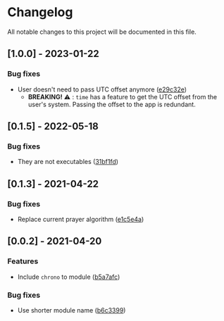 # Changelog

All notable changes to this project will be documented in this file.

## [1.0.0] - 2023-01-22

### Bug fixes

- User doesn't need to pass UTC offset anymore ([e29c32e](e29c32e2bbea3b7eb62cf134ba58a247f851b8c5))
  - **BREAKING!** ⚠️ : `time` has a feature to get the UTC offset from the user's
    system. Passing the offset to the app is redundant.

## [0.1.5] - 2022-05-18

### Bug fixes

- They are not executables ([31bf1fd](31bf1fd982fdf4aae30e1a94dd1d8dc79aeeb55b))

## [0.1.3] - 2021-04-22

### Bug fixes

- Replace current prayer algorithm ([e1c5e4a](e1c5e4a5115498e55a03ad1b83fb7e2156be3210))

## [0.0.2] - 2021-04-20

### Features

- Include `chrono` to module ([b5a7afc](b5a7afc1a063a2c75dcc6dd060a6e471cdb270f4))

### Bug fixes

- Use shorter module name ([b6c3399](b6c3399ebcc6f757d3a3eb5e893637c24f0ecae1))
